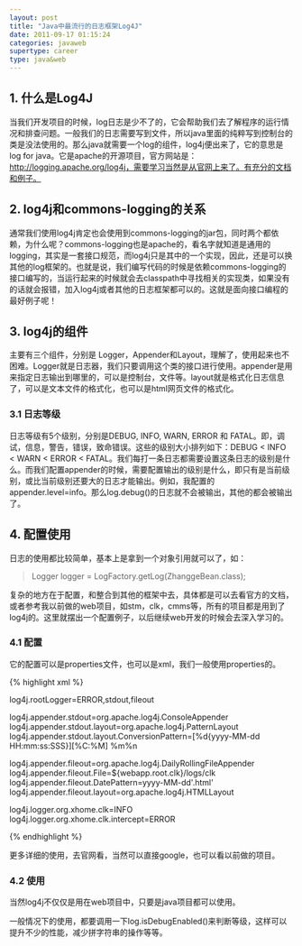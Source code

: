 ```yaml
---
layout: post
title: "Java中最流行的日志框架Log4J"
date: 2011-09-17 01:15:24
categories: javaweb
supertype: career
type: java&web
---
```


## 1. 什么是Log4J

当我们开发项目的时候，log日志是少不了的，它会帮助我们去了解程序的运行情况和排查问题。一般我们的日志需要写到文件，所以java里面的纯粹写到控制台的类是没法使用的。那么java就需要一个log的组件，log4j便出来了，它的意思是log for java。它是apache的开源项目，官方网站是：http://logging.apache.org/log4j，需要学习当然是从官网上来了。有充分的文档和例子。

## 2. log4j和commons-logging的关系

通常我们使用log4j肯定也会使用到commons-logging的jar包，同时两个都依赖，为什么呢？commons-logging也是apache的，看名字就知道是通用的logging，其实是一套接口规范，而log4j只是其中的一个实现，因此，还是可以换其他的log框架的。也就是说，我们编写代码的时候是依赖commons-logging的接口编写的，当运行起来的时候就会去classpath中寻找相关的实现类，如果没有的话就会报错，加入log4j或者其他的日志框架都可以的。这就是面向接口编程的最好例子呢！

## 3. log4j的组件

主要有三个组件，分别是 Logger，Appender和Layout，理解了，使用起来也不困难。Logger就是日志器，我们只要调用这个类的接口进行使用。appender是用来指定日志输出到哪里的，可以是控制台，文件等。layout就是格式化日志信息了，可以是文本文件的格式化，也可以是html网页文件的格式化。

### 3.1 日志等级

日志等级有5个级别，分别是DEBUG, INFO, WARN, ERROR 和 FATAL。即，调试，信息，警告，错误，致命错误。这些的级别大小排列如下：DEBUG < INFO < WARN < ERROR < FATAL。我们每打一条日志都需要设置这条日志的级别是什么。而我们配置appender的时候，需要配置输出的级别是什么，即只有是当前级别，或比当前级别还要大的日志才能输出。例如，我配置的appender.level=info。那么log.debug()的日志就不会被输出，其他的都会被输出了。

## 4. 配置使用

日志的使用都比较简单，基本上是拿到一个对象引用就可以了，如：

>Logger logger = LogFactory.getLog(ZhanggeBean.class);

复杂的地方在于配置，和整合到其他的框架中去，具体都是可以去看官方的文档，或者参考我以前做的web项目，如stm，clk，cmms等，所有的项目都是用到了log4j的。这里就摆出一个配置例子，以后继续web开发的时候会去深入学习的。

### 4.1 配置

它的配置可以是properties文件，也可以是xml，我们一般使用properties的。

{% highlight xml %}

log4j.rootLogger=ERROR,stdout,fileout

log4j.appender.stdout=org.apache.log4j.ConsoleAppender
log4j.appender.stdout.layout=org.apache.log4j.PatternLayout
log4j.appender.stdout.layout.ConversionPattern=[%d{yyyy-MM-dd HH:mm:ss:SSS}][%C:%M] %m%n

log4j.appender.fileout=org.apache.log4j.DailyRollingFileAppender
log4j.appender.fileout.File=${webapp.root.clk}/logs/clk 
log4j.appender.fileout.DatePattern=yyyy-MM-dd'.html'
log4j.appender.fileout.layout=org.apache.log4j.HTMLLayout

log4j.logger.org.xhome.clk=INFO
log4j.logger.org.xhome.clk.intercept=ERROR

{% endhighlight %}

更多详细的使用，去官网看，当然可以直接google，也可以看以前做的项目。

### 4.2 使用

当然log4j不仅仅是用在web项目中，只要是java项目都可以使用。

一般情况下的使用，都要调用一下log.isDebugEnabled()来判断等级，这样可以提升不少的性能，减少拼字符串的操作等等。
